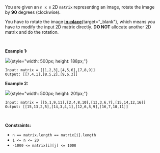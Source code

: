 You are given an `n x n` 2D `matrix` representing an image, rotate the
image by **90** degrees (clockwise).

You have to rotate the image
[**in-place**](https://en.wikipedia.org/wiki/In-place_algorithm){target="_blank"},
which means you have to modify the input 2D matrix directly. **DO NOT**
allocate another 2D matrix and do the rotation.

 

**Example 1:**

![](https://assets.leetcode.com/uploads/2020/08/28/mat1.jpg){style="width: 500px; height: 188px;"}

    Input: matrix = [[1,2,3],[4,5,6],[7,8,9]]
    Output: [[7,4,1],[8,5,2],[9,6,3]]

**Example 2:**

![](https://assets.leetcode.com/uploads/2020/08/28/mat2.jpg){style="width: 500px; height: 201px;"}

    Input: matrix = [[5,1,9,11],[2,4,8,10],[13,3,6,7],[15,14,12,16]]
    Output: [[15,13,2,5],[14,3,4,1],[12,6,8,9],[16,7,10,11]]

 

**Constraints:**

-   `n == matrix.length == matrix[i].length`
-   `1 <= n <= 20`
-   `-1000 <= matrix[i][j] <= 1000`
